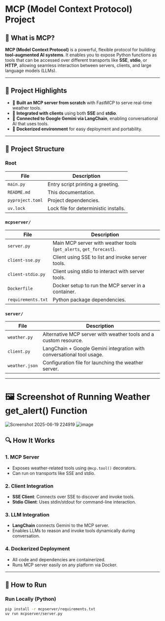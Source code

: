 # MCP (Model Context Protocol) Project

## 🚀 What is MCP?

**MCP (Model Context Protocol)** is a powerful, flexible protocol for building **tool-augmented AI systems**. It enables you to expose Python functions as tools that can be accessed over different transports like **SSE**, **stdio**, or **HTTP**, allowing seamless interaction between servers, clients, and large language models (LLMs).

---

## 🧠 Project Highlights

- 🔧 **Built an MCP server from scratch** with FastMCP to serve real-time weather tools.
- 📡 **Integrated with clients** using both **SSE** and **stdio**.
- 🤖 **Connected to Google Gemini via LangChain**, enabling conversational AI that uses tools.
- 🐳 **Dockerized environment** for easy deployment and portability.

---

## 📁 Project Structure

### Root
| File | Description |
|------|-------------|
| `main.py` | Entry script printing a greeting. |
| `README.md` | This documentation. |
| `pyproject.toml` | Project dependencies. |
| `uv.lock` | Lock file for deterministic installs. |

### `mcpserver/`
| File | Description |
|------|-------------|
| `server.py` | Main MCP server with weather tools (`get_alerts`, `get_forecast`). |
| `client-sse.py` | Client using SSE to list and invoke server tools. |
| `client-stdio.py` | Client using stdio to interact with server tools. |
| `Dockerfile` | Docker setup to run the MCP server in a container. |
| `requirements.txt` | Python package dependencies. |

### `server/`
| File | Description |
|------|-------------|
| `weather.py` | Alternative MCP server with weather tools and a custom resource. |
| `client.py` | LangChain + Google Gemini integration with conversational tool usage. |
| `weather.json` | Configuration file for launching the weather server. |

---
# 🖼️ Screenshot of Running Weather get_alert() Function 
![Screenshot 2025-06-19 224919](https://github.com/user-attachments/assets/fd7b570b-079d-46f1-ac00-420d63e98ee7)
![image](https://github.com/user-attachments/assets/becc4dd6-435a-4ba4-b351-a5d2121aa2b5)


## 🔍 How It Works

### 1. MCP Server
- Exposes weather-related tools using `@mcp.tool()` decorators.
- Can run on transports like SSE and stdio.

### 2. Client Integration
- **SSE Client**: Connects over SSE to discover and invoke tools.
- **Stdio Client**: Uses stdin/stdout for command-line interaction.

### 3. LLM Integration
- **LangChain** connects Gemini to the MCP server.
- Enables LLMs to reason and invoke tools dynamically during conversation.

### 4. Dockerized Deployment
- All code and dependencies are containerized.
- Runs MCP server easily on any platform via Docker.

---

## 🧪 How to Run

### Run Locally (Python)
```bash
pip install -r mcpserver/requirements.txt
uv run mcpserver/server.py 


